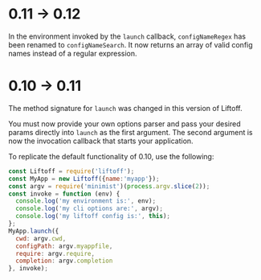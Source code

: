 # 0.11 -> 0.12
In the environment invoked by the `launch` callback, `configNameRegex` has been renamed to `configNameSearch`.  It now returns an array of valid config names instead of a regular expression.


# 0.10 -> 0.11
The method signature for `launch` was changed in this version of Liftoff.

You must now provide your own options parser and pass your desired params directly into `launch` as the first argument.  The second argument is now the invocation callback that starts your application.

To replicate the default functionality of 0.10, use the following:
```js
const Liftoff = require('liftoff');
const MyApp = new Liftoff({name:'myapp'});
const argv = require('minimist')(process.argv.slice(2));
const invoke = function (env) {
  console.log('my environment is:', env);
  console.log('my cli options are:', argv);
  console.log('my liftoff config is:', this);
};
MyApp.launch({
  cwd: argv.cwd,
  configPath: argv.myappfile,
  require: argv.require,
  completion: argv.completion
}, invoke);
```
